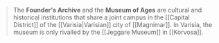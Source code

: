 > The **Founder's Archive** and the **Museum of Ages** are cultural and historical institutions that share a joint campus in the [[Capital District]] of the [[Varisia|Varisian]] city of [[Magnimar]]. In Varisia, the museum is only rivalled by the [[Jeggare Museum]] in [[Korvosa]].








